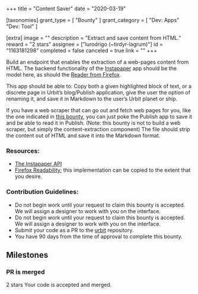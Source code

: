 +++
title = "Content Saver"
date = "2020-03-19"

[taxonomies]
grant_type = [ "Bounty" ]
grant_category = [ "Dev: Apps" "Dev: Tool" ]

[extra]
image = ""
description = "Extract and save content from HTML."
reward = "2 stars"
assignee = ["lurodrigo (~tirdyr-lagrum)"]
id = "1163181298"
completed = false
canceled = true
link = ""
+++

Build an endpoint that enables the extraction of a web-pages content from HTML. The backend functionality of the [Instapaper](https://www.instapaper.com/) app should be the model here, as should the [Reader from Firefox](https://github.com/mozilla/readability).

This app should be able to: Copy both a given highlighted block of text, or a discrete page in Urbit’s blog/Publish application, give the user the option of renaming it, and save it in Markdown to the user’s Urbit planet or ship.

If you have a web scraper that can go out and fetch web pages for you, like the one indicated in [this bounty](https://grants.urbit.org/bounties/1967189374-web-scraper), you can just poke the Publish app to save it and be able to read it in Publish. (Note: this bounty is not to build a web scraper, but simply the content-extraction component)
The file should strip the content out of HTML and save it into the Markdown format.

### Resources:

- [The Instapaper API](https://www.instapaper.com/api)
- [Firefox Readability](https://github.com/mozilla/readability); this implementation can be copied to the extent that you desire.

### Contribution Guidelines:

- Do not begin work until your request to claim this bounty is accepted. We will assign a designer to work with you on the interface.
- Do not begin work until your request to claim this bounty is accepted. We will assign a designer to work with you on the interface.
- Submit your code as a PR to the [urbit](github.com/urbit/urbit) repository.
- You have 90 days from the time of approval to complete this bounty.

## Milestones

### PR is merged

2 stars
Your code is accepted and merged.
